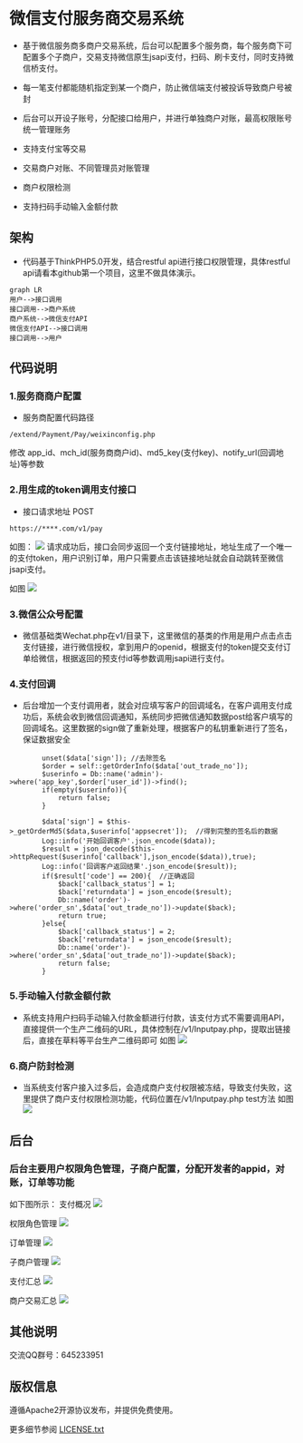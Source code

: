  # 微信支付服务商交易系统

- 基于微信服务商多商户交易系统，后台可以配置多个服务商，每个服务商下可配置多个子商户，交易支持微信原生jsapi支付，扫码、刷卡支付，同时支持微信桥支付。

- 每一笔支付都能随机指定到某一个商户，防止微信端支付被投诉导致商户号被封

- 后台可以开设子账号，分配接口给用户，并进行单独商户对账，最高权限账号统一管理账务

- 支持支付宝等交易 
- 交易商户对账、不同管理员对账管理
- 商户权限检测
- 支持扫码手动输入金额付款

## 架构
- 代码基于ThinkPHP5.0开发，结合restful api进行接口权限管理，具体restful api请看本github第一个项目，这里不做具体演示。



```
graph LR
用户-->接口调用
接口调用-->商户系统
商户系统-->微信支付API
微信支付API-->接口调用
接口调用-->用户
```


## 代码说明
### 1.服务商商户配置

-  服务商配置代码路径
```
/extend/Payment/Pay/weixinconfig.php
```
修改 app_id、mch_id(服务商商户id)、md5_key(支付key)、notify_url(回调地址)等参数

### 2.用生成的token调用支付接口
- 接口请求地址 POST

```
https://****.com/v1/pay
```
如图：
![](https://github.com/Leslin/Weixin-Payment/blob/master/screenshot/8.png)
请求成功后，接口会同步返回一个支付链接地址，地址生成了一个唯一的支付token，用户识别订单，用户只需要点击该链接地址就会自动跳转至微信jsapi支付。

如图
![](https://github.com/Leslin/Weixin-Payment/blob/master/screenshot/11.png)
### 3.微信公众号配置

- 微信基础类Wechat.php在v1/目录下，这里微信的基类的作用是用户点击点击支付链接，进行微信授权，拿到用户的openid，根据支付的token提交支付订单给微信，根据返回的预支付id等参数调用jsapi进行支付。

### 4.支付回调
- 后台增加一个支付调用者，就会对应填写客户的回调域名，在客户调用支付成功后，系统会收到微信回调通知，系统同步把微信通知数据post给客户填写的回调域名。这里数据的sign做了重新处理，根据客户的私钥重新进行了签名，保证数据安全

```
        unset($data['sign']); //去除签名
		$order = self::getOrderInfo($data['out_trade_no']);
		$userinfo = Db::name('admin')->where('app_key',$order['user_id'])->find();
		if(empty($userinfo)){
			return false;
		}

		$data['sign'] = $this->_getOrderMd5($data,$userinfo['appsecret']);  //得到完整的签名后的数据
		Log::info('开始回调客户'.json_encode($data));
		$result = json_decode($this->httpRequest($userinfo['callback'],json_encode($data)),true);
		Log::info('回调客户返回结果'.json_encode($result));
		if($result['code'] == 200){  //正确返回
			$back['callback_status'] = 1;
			$back['returndata'] = json_encode($result);
			Db::name('order')->where('order_sn',$data['out_trade_no'])->update($back);
			return true;
		}else{
			$back['callback_status'] = 2;
			$back['returndata'] = json_encode($result);
			Db::name('order')->where('order_sn',$data['out_trade_no'])->update($back);
			return false;
		}
```

### 5.手动输入付款金额付款
- 系统支持用户扫码手动输入付款金额进行付款，该支付方式不需要调用API，直接提供一个生产二维码的URL，具体控制在/v1/Inputpay.php，提取出链接后，直接在草料等平台生产二维码即可
如图
![](https://github.com/Leslin/Weixin-Payment/blob/master/screenshot/12.png)

### 6.商户防封检测
- 当系统支付客户接入过多后，会造成商户支付权限被冻结，导致支付失败，这里提供了商户支付权限检测功能，代码位置在/v1/Inputpay.php test方法
如图
![](https://github.com/Leslin/Weixin-Payment/blob/master/screenshot/13.png)

## 后台
### 后台主要用户权限角色管理，子商户配置，分配开发者的appid，对账，订单等功能
如下图所示：
支付概况
![](https://github.com/Leslin/Weixin-Payment/blob/master/screenshot/1.png)

权限角色管理
![](https://github.com/Leslin/Weixin-Payment/blob/master/screenshot/2.png)

订单管理
![](https://github.com/Leslin/Weixin-Payment/blob/master/screenshot/3.png)

子商户管理
![](https://github.com/Leslin/Weixin-Payment/blob/master/screenshot/4.png)

支付汇总
![](https://github.com/Leslin/Weixin-Payment/blob/master/screenshot/6.png)

商户交易汇总
![](https://github.com/Leslin/Weixin-Payment/blob/master/screenshot/7.png)


## 其他说明
交流QQ群号：645233951
## 版权信息

遵循Apache2开源协议发布，并提供免费使用。


更多细节参阅 [LICENSE.txt](LICENSE.txt)